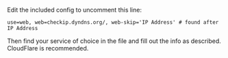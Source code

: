Edit the included config to uncomment this line:
```
use=web, web=checkip.dyndns.org/, web-skip='IP Address' # found after IP Address
```
Then find your service of choice in the file and fill out the info as described. CloudFlare is recommended.
